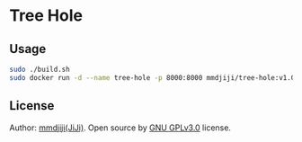 # Tree Hole

## Usage
```sh
sudo ./build.sh
sudo docker run -d --name tree-hole -p 8000:8000 mmdjiji/tree-hole:v1.0
```

## License
Author: [mmdjiji(JiJi)](https://mmdjiji.com). Open source by [GNU GPLv3.0](https://choosealicense.com/licenses/gpl-3.0/) license.